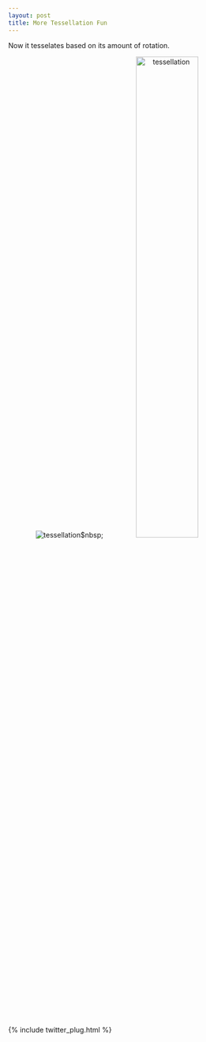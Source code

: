 ```yaml
---
layout: post
title: More Tessellation Fun
---
```


Now it tesselates based on its amount of rotation.

<center><div stype="display:inline-block;"><img src="http://i.imgur.com/wWE2XYL.gif" title="tessellation" />$nbsp;
<img src="http://i.imgur.com/h6vLz9I.gif" title="tessellation" width="50%" height="50%" /></div></center>

{% include twitter_plug.html %}